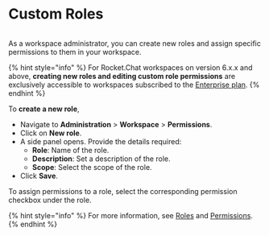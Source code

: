 # Custom Roles

<figure><img src="../../.gitbook/assets/2021-06-10_22-31-38 (3) (3) (3) (3) (3) (3) (3) (3) (3) (2) (3) (1) (1) (1) (1) (2) (1) (1) (1) (1) (1) (1) (4) (1) (1) (1) (1) (1) (1) (1) (34).jpg" alt=""><figcaption></figcaption></figure>

As a workspace administrator, you can create new roles and assign specific permissions to them in your workspace.

{% hint style="info" %}
For Rocket.Chat workspaces on version 6.x.x and above, **creating new roles and editing custom role permissions** are exclusively accessible to workspaces subscribed to the [Enterprise plan](../../readme/our-plans.md#enterprise-plan).
{% endhint %}

To **create a new role**,

* Navigate to **Administration** > **Workspace** > **Permissions**.
* Click on **New role**.
* A side panel opens. Provide the details required:
  * **Role**: Name of the role.
  * **Description**: Set a description of the role.
  * **Scope**: Select the scope of the role.
* Click **Save**.

To assign permissions to a role, select the corresponding permission checkbox under the role.

{% hint style="info" %}
For more information, see [Roles](https://docs.rocket.chat/setup-and-configure/roles-in-rocket.chat) and [Permissions](https://docs.rocket.chat/use-rocket.chat/workspace-administration/permissions).
{% endhint %}

